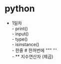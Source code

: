 # python
- 1일차\
      - print()\
      - input()\
      - type()\
      - isinstance()\
      - 한줄 #  한꺼번에 """  '''\
      - ** 지수연산자 (제곱)
